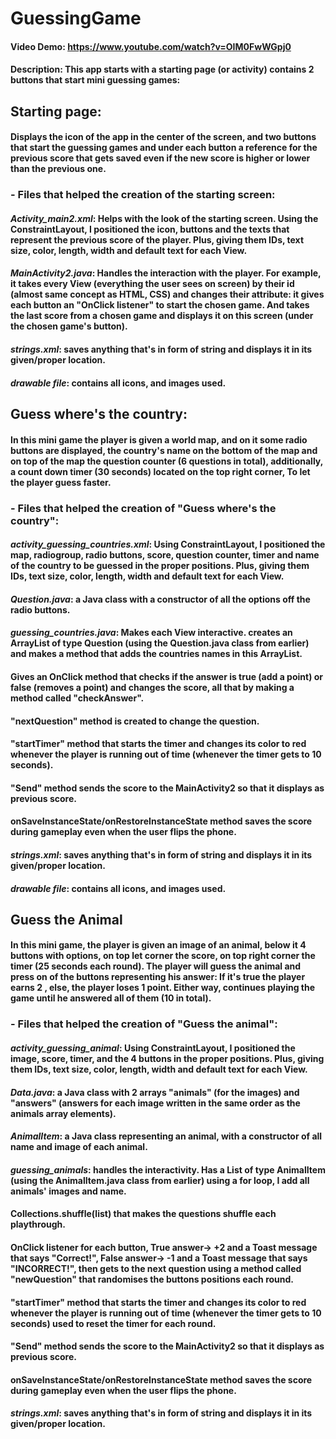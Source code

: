 # GuessingGame
#### Video Demo:  <https://www.youtube.com/watch?v=OIM0FwWGpj0>
#### Description: This app starts with a starting page (or activity) contains 2 buttons that start mini guessing games:
## Starting page:
#### Displays the icon of the app in the center of the screen, and two buttons that start the guessing games and under each button a reference for the previous score that gets saved even if the new score is higher or lower than the previous one.
### - Files that helped the creation of the starting screen:
#### *Activity_main2.xml*: Helps with the look of the starting screen. Using the ConstraintLayout, I positioned the icon, buttons and the texts that represent the previous score of the player. Plus, giving them IDs, text size, color, length, width and default text for each View.
#### *MainActivity2.java*: Handles the interaction with the player. For example, it takes every View (everything the user sees on screen) by their id (almost same concept as HTML, CSS) and changes their attribute: it gives each button an "OnClick listener" to start the chosen game. And takes the last score from a chosen game and displays it on this screen (under the chosen game's button).
#### *strings.xml*: saves anything that's in form of string and displays it in its given/proper location.
#### *drawable file*: contains all icons, and images used.
## Guess where's the country:
#### In this mini game the player is given a world map, and on it some radio buttons are displayed, the country's name on the bottom of the map and on top of the map the question counter (6 questions in total), additionally, a count down timer (30 seconds) located on the top right corner, To let the player guess faster.
### - Files that helped the creation of "Guess where's the country":
#### *activity_guessing_countries.xml*: Using ConstraintLayout, I positioned the map, radiogroup, radio buttons, score, question counter, timer and name of the country to be guessed in the proper positions. Plus, giving them IDs, text size, color, length, width and default text for each View.
#### *Question.java*: a Java class with a constructor of all the options off the radio buttons.
#### *guessing_countries.java*: Makes each View interactive. creates an ArrayList of type Question (using the Question.java class from earlier) and makes a method that adds the countries names in this ArrayList. 
#### Gives an OnClick method that checks if the answer is true (add a point) or false (removes a point) and changes the score, all that by making a method called "checkAnswer". 
#### "nextQuestion" method is created to change the question.
#### "startTimer" method that starts the timer and changes its color to red whenever the player is running out of time (whenever the timer gets to 10 seconds).
#### "Send" method sends the score to the MainActivity2 so that it displays as previous score.
#### onSaveInstanceState/onRestoreInstanceState method saves the score during gameplay even when the user flips the phone.
#### *strings.xml*: saves anything that's in form of string and displays it in its given/proper location.
#### *drawable file*: contains all icons, and images used.
## Guess the Animal
#### In this mini game, the player is given an image of an animal, below it 4 buttons with options, on top let corner the score, on top right corner the timer (25 seconds each round). The player will guess the animal and press on of the buttons representing his answer: If it's true the player earns 2 , else, the player loses 1 point. Either way, continues playing the game until he answered all of them (10 in total).
### - Files that helped the creation of "Guess the animal": 
#### *activity_guessing_animal*: Using ConstraintLayout, I positioned the image, score, timer, and the 4 buttons in the proper positions. Plus, giving them IDs, text size, color, length, width and default text for each View.
#### *Data.java*: a Java class with 2 arrays "animals" (for the images) and "answers" (answers for each image written in the same order as the animals array elements).
#### *AnimalItem*: a Java class representing an animal, with a constructor of all name and image of each animal.
#### *guessing_animals*: handles the interactivity. Has a List of type AnimalItem (using the AnimalItem.java class from earlier) using a for loop, I add all animals' images and name.
#### Collections.shuffle(list) that makes the questions shuffle each playthrough.
#### OnClick listener for each button, True answer-> +2 and a Toast message that says "Correct!", False answer-> -1 and a Toast message that says "INCORRECT!", then gets to the next question using a method called "newQuestion" that randomises the buttons positions each round.
#### "startTimer" method that starts the timer and changes its color to red whenever the player is running out of time (whenever the timer gets to 10 seconds) used to reset the timer for each round.
#### "Send" method sends the score to the MainActivity2 so that it displays as previous score.
#### onSaveInstanceState/onRestoreInstanceState method saves the score during gameplay even when the user flips the phone.
#### *strings.xml*: saves anything that's in form of string and displays it in its given/proper location.
